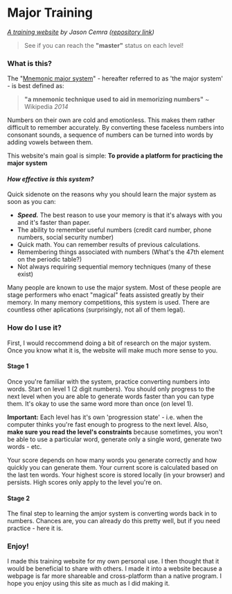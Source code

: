 # Major Training
*[A training website](https://cemrajc.github.io/majortraining) by Jason Cemra ([repository link](https://github.com/cemrajc/majortraining))*

> See if you can reach the **"master"** status on each level!

### What is this?

The "[Mnemonic major system](https://en.wikipedia.org/Mnemonic_major_system)" - hereafter referred to as 'the major system' - is best defined as:
> **"a mnemonic technique used to aid in memorizing numbers"**
> ~ Wikipedia _2014_

Numbers on their own are cold and emotionless. This makes them rather difficult to remember accurately. By converting these faceless numbers into consonant sounds, a sequence of numbers can be turned into words by adding vowels between them.

This website's main goal is simple: **To provide a platform for practicing the major system**

#### _How effective is this system?_
Quick sidenote on the reasons why you should learn the major system as soon as you can:

* ***Speed.*** The best reason to use your memory is that it's always with you and it's faster than paper.
* The ability to remember useful numbers (credit card number, phone numbers, social security number)
* Quick math. You can remember results of previous calculations.
* Remembering things associated with numbers (What's the 47th element on the periodic table?)
* Not always requiring sequential memory techniques (many of these exist)

Many people are known to use the major system. Most of these people are stage performers who enact "magical" feats assisted greatly by their memory. In many memory competitions, this system is used. There are countless other aplications (surprisingly, not all of them legal).

### How do I use it?

First, I would reccommend doing a bit of research on the major system. Once you know what it is, the website will make much more sense to you.

#### Stage 1
Once you're familiar with the system, practice converting numbers into words. Start on level 1 (2 digit numbers). You should only progress to the next level when you are able to generate words faster than you can type them. It's okay to use the same word more than once (on level 1).

**Important:** Each level has it's own 'progression state' - i.e. when the computer thinks you're fast enough to progress to the next level. Also, **make sure you read the level's constraints** because sometimes, you won't be able to use a particular word, generate only a single word, generate two words - etc.

Your score depends on how many words you generate correctly and how quickly you can generate them. Your current score is calculated based on the last ten words. Your highest score is stored locally (in your browser) and persists. High scores only apply to the level you're on.

#### Stage 2
The final step to learning the amjor system is converting words back in to numbers. Chances are, you can already do this pretty well, but if you need practice - here it is.


### Enjoy!

I made this training website for my own personal use. I then thought that it would be beneficial to share with others. I made it into a website because a webpage is far more shareable and cross-platform than a native program. I hope you enjoy using this site as much as I did making it.
